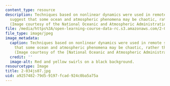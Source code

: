 ```yaml
---
content_type: resource
description: Techniques based on nonlinear dynamics were used in remote sensing to
  suggest that some ocean and atmospheric phenomena may be chaotic, rather than random.
  (Image courtesy of the National Oceanic and Atmospheric Administration.)
file: /media/https%3A/open-learning-course-data-rc.s3.amazonaws.com/2-034j-nonlinear-dynamics-and-waves-spring-2007/a925748279d59197fcad924c0ba5a75a_2-034js07.jpg
file_type: image/jpeg
image_metadata:
  caption: Techniques based on nonlinear dynamics were used in remote sensing to suggest
    that some ocean and atmospheric phenomena may be chaotic, rather than random.
    (Image courtesy of the [National Oceanic and Atmospheric Administration](http://www.noaa.gov/).)
  credit: ''
  image-alt: Red and yellow swirls on a black background.
resourcetype: Image
title: 2-034js07.jpg
uid: a9257482-79d5-9197-fcad-924c0ba5a75a
---
```

